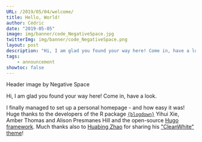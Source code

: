 ```yaml
---
URL: /2019/05/04/welcome/
title: Hello, World!
author: Cédric
date: "2019-05-05"
image: img/banner/code_NegativeSpace.jpg
twitterImg: img/banner/code_NegativeSpace.png
layout: post
description: "Hi, I am glad you found your way here! Come in, have a look. I finally managed to set up a personal homepage - and how easy it was!"
tags:
    - announcement
showtoc: false
---
```

<p style="font-size:14px">Header image by Negative Space</a></p>

Hi, I am glad you found your way here! Come in, have a look.

I finally managed to set up a personal homepage - and how easy it was! Huge thanks to the developers of the R package [`{blogdown}`](https://bookdown.org/yihui/blogdown/) Yihui Xie, Amber Thomas and Alison Presmanes Hill and the open-source [Hugo framework](https://gohugo.io/). Much thanks also to [Huabing Zhao](https://github.com/zhaohuabing) for sharing his ["CleanWhite" theme](https://github.com/zhaohuabing/hugo-theme-cleanwhite)!
